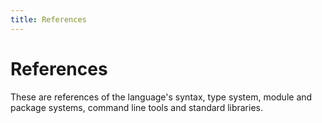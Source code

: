 ```yaml
---
title: References
---
```


# References

These are references of the language's syntax, type system, module and package systems, command line tools and standard libraries.

